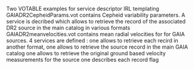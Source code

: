 Two VOTABLE examples for service descriptor IRL templating
GAIADR2CepheidParams.vot contains Cepheid variability parameters. A service is decribed which allows to retrieve the record of the associated DR2 source in the main catalog in various formats
GAIADR2meanvelocities.vot contains mean radial velocities for for GAIA sources. 4 services are defined : one allows to retrieve each recird in another format,
one allows to retrieve the source record in the main GAIA catalog
one allows to retrieve the original ground based velocity measurements for the source
one describes each record flag
